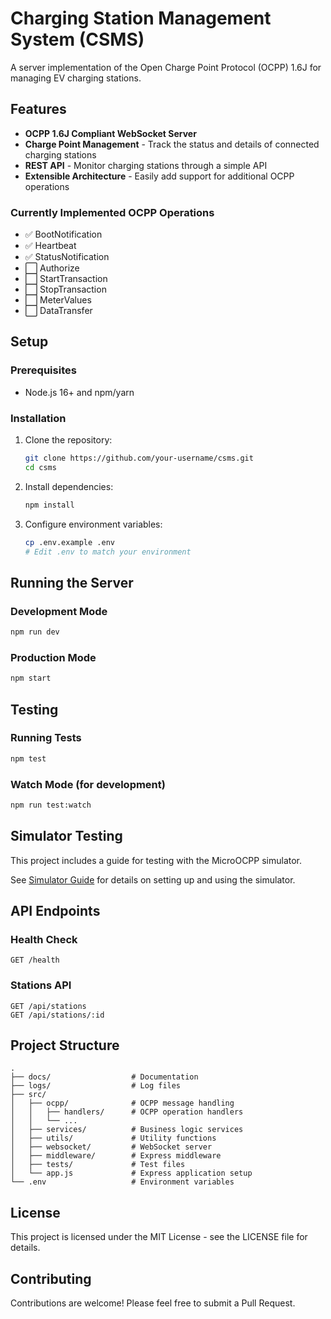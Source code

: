 # Charging Station Management System (CSMS)

A server implementation of the Open Charge Point Protocol (OCPP) 1.6J for managing EV charging stations.

## Features

- **OCPP 1.6J Compliant WebSocket Server**
- **Charge Point Management** - Track the status and details of connected charging stations
- **REST API** - Monitor charging stations through a simple API
- **Extensible Architecture** - Easily add support for additional OCPP operations

### Currently Implemented OCPP Operations

- ✅ BootNotification
- ✅ Heartbeat
- ✅ StatusNotification
- ⬜ Authorize
- ⬜ StartTransaction
- ⬜ StopTransaction
- ⬜ MeterValues
- ⬜ DataTransfer

## Setup

### Prerequisites

- Node.js 16+ and npm/yarn

### Installation

1. Clone the repository:
   ```bash
   git clone https://github.com/your-username/csms.git
   cd csms
   ```

2. Install dependencies:
   ```bash
   npm install
   ```

3. Configure environment variables:
   ```bash
   cp .env.example .env
   # Edit .env to match your environment
   ```

## Running the Server

### Development Mode

```bash
npm run dev
```

### Production Mode

```bash
npm start
```

## Testing

### Running Tests

```bash
npm test
```

### Watch Mode (for development)

```bash
npm run test:watch
```

## Simulator Testing

This project includes a guide for testing with the MicroOCPP simulator.

See [Simulator Guide](docs/simulator_guide.md) for details on setting up and using the simulator.

## API Endpoints

### Health Check

```
GET /health
```

### Stations API

```
GET /api/stations
GET /api/stations/:id
```

## Project Structure

```
.
├── docs/                  # Documentation
├── logs/                  # Log files
├── src/
│   ├── ocpp/              # OCPP message handling
│   │   ├── handlers/      # OCPP operation handlers
│   │   └── ...
│   ├── services/          # Business logic services
│   ├── utils/             # Utility functions
│   ├── websocket/         # WebSocket server
│   ├── middleware/        # Express middleware
│   ├── tests/             # Test files
│   └── app.js             # Express application setup
└── .env                   # Environment variables
```

## License

This project is licensed under the MIT License - see the LICENSE file for details.

## Contributing

Contributions are welcome! Please feel free to submit a Pull Request. 